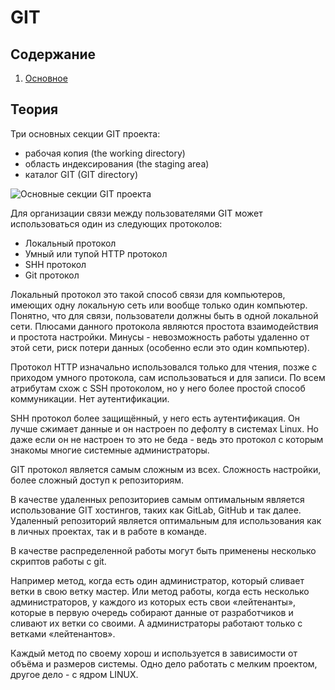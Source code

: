 # GIT 

## Содержание
1. <a href="/pages/1.base.md">Основное</a>

## Теория
Три основных секции GIT проекта:
* рабочая копия (the working directory)
* область индексирования (the staging area)
* каталог GIT (GIT directory)
<image src="getImage.png" alt="Основные секции GIT проекта">

Для организации связи между пользователями GIT может использоваться один из следующих протоколов:
* Локальный протокол 
* Умный или тупой HTTP протокол 
* SHH протокол 
* Git протокол 

Локальный протокол это такой способ связи для компьютеров, имеющих одну локальную сеть или вообще только один компьютер. Понятно, что для связи, пользователи должны быть в одной локальной сети. Плюсами данного протокола являются простота взаимодействия и простота настройки. Минусы - невозможность работы удаленно от этой сети, риск потери данных (особенно если это один компьютер).  

Протокол HTTP изначально использовался только для чтения, позже с приходом умного протокола, сам использоваться и для записи. По всем атрибутам схож с SSH протоколом, но у него более простой способ коммуникации. Нет аутентификации.   

SHH протокол более защищённый, у него есть аутентификация. Он лучше сжимает данные и он настроен по дефолту в системах Linux. Но даже если он не настроен то это не беда - ведь это протокол с которым знакомы многие системные администраторы. 

GIT протокол является самым сложным из всех. Сложность настройки, более сложный доступ к репозиториям. 

В качестве удаленных репозиториев самым оптимальным является использование GIT хостингов, таких как GitLab, GitHub и так далее. Удаленный репозиторий является оптимальным для использования как в личных проектах, так и в работе в команде.  

В качестве распределенной работы могут быть применены несколько скриптов работы с git.  

Например метод, когда есть один администратор, который сливает ветки в свою ветку мастер. Или метод работы, когда есть несколько администраторов, у каждого из которых есть свои «лейтенанты», которые в первую очередь собирают данные от разработчиков и сливают их ветки со своими. А администраторы работают только с ветками «лейтенантов».  

Каждый метод по своему хорош и используется в зависимости от объёма и размеров системы. Одно дело работать с мелким проектом, другое дело - с ядром LINUX.